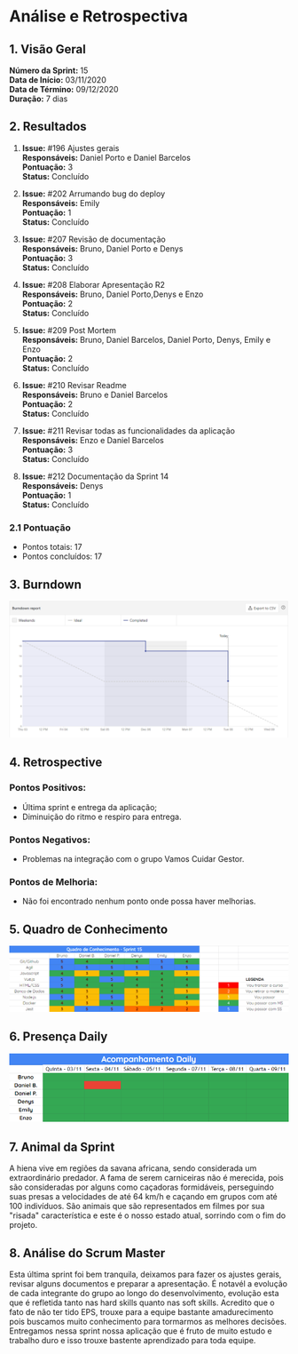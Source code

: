 # Análise e Retrospectiva

## 1. Visão Geral
**Número da Sprint:** 15<br>
**Data de Início:** 03/11/2020<br>
**Data de Término:** 09/12/2020<br>
**Duração:** 7 dias<br>


## 2. Resultados

1. **Issue:** #196 Ajustes gerais<br>
**Responsáveis:** Daniel Porto e Daniel Barcelos<br>
**Pontuação:** 3<br>
**Status:** Concluído<br>

2. **Issue:** #202 Arrumando bug do deploy<br>
**Responsáveis:** Emily<br>
**Pontuação:** 1<br>
**Status:** Concluído<br>

3. **Issue:** #207 Revisão de documentação<br>
**Responsáveis:** Bruno, Daniel Porto e Denys<br>
**Pontuação:** 3<br>
**Status:** Concluído<br>

4. **Issue:** #208 Elaborar Apresentação R2<br>
**Responsáveis:** Bruno, Daniel Porto,Denys e Enzo<br>
**Pontuação:** 2<br>
**Status:** Concluído<br>

5. **Issue:** #209 Post Mortem<br>
**Responsáveis:** Bruno, Daniel Barcelos, Daniel Porto, Denys, Emily e Enzo<br>
**Pontuação:** 2<br>
**Status:** Concluído<br>

6. **Issue:** #210 Revisar Readme<br>
**Responsáveis:** Bruno e Daniel Barcelos<br>
**Pontuação:** 2<br>
**Status:** Concluído<br>

7. **Issue:** #211 Revisar todas as funcionalidades da aplicação<br>
**Responsáveis:** Enzo e Daniel Barcelos<br>
**Pontuação:** 3<br>
**Status:** Concluído<br>

8. **Issue:** #212 Documentação da Sprint 14<br>
**Responsáveis:** Denys<br>
**Pontuação:** 1<br>
**Status:** Concluído<br>

### 2.1 Pontuação 
- Pontos totais: 17
- Pontos concluídos: 17

## 3. Burndown

![Burndown](../../Imagens/Sprints/Burndown_S15.png)

## 4. Retrospective
### Pontos Positivos:
- Última sprint e entrega da aplicação;
- Diminuição do ritmo e respiro para entrega.

### Pontos Negativos:
- Problemas na integração com o grupo Vamos Cuidar Gestor.

### Pontos de Melhoria:
- Não foi encontrado nenhum ponto onde possa haver melhorias.


## 5. Quadro de Conhecimento

![Quadro de Conhecimentos](../../Imagens/Sprints/Quadro_conhecimento_S15.png)

## 6. Presença  Daily 

![Presença](../../Imagens/Sprints/Daily_Sprint15.png)

## 7. Animal da Sprint
A hiena vive em regiões da savana africana, sendo considerada um extraordinário predador. A fama de serem carniceiras não é merecida, pois são consideradas por alguns como caçadoras formidáveis, perseguindo suas presas a velocidades de até 64 km/h e caçando em grupos com até 100 indivíduos. São animais que são representados em filmes por sua "risada" característica e este é o nosso estado atual, sorrindo com o fim do projeto.

## 8. Análise do Scrum Master
Esta última sprint foi bem tranquila, deixamos para fazer os ajustes gerais, revisar alguns documentos e preparar a apresentação. 
É notavél a evolução de cada integrante do grupo ao longo do desenvolvimento, evolução esta que é refletida tanto nas hard skills quanto nas soft skills.
Acredito que o fato de não ter tido EPS, trouxe para a equipe bastante amadurecimento pois buscamos muito conhecimento para tormarmos as melhores decisões.
Entregamos nessa sprint nossa aplicação que é fruto de muito estudo e trabalho duro e isso trouxe bastente aprendizado para toda equipe.




